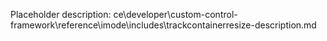 Placeholder description: ce\developer\custom-control-framework\reference\imode\includes\trackcontainerresize-description.md